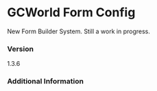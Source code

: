 # GCWorld Form Config

New Form Builder System.  Still a work in progress.




### Version
1.3.6

### Additional Information

